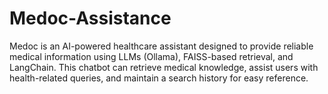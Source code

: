 # Medoc-Assistance
Medoc is an AI-powered healthcare assistant designed to provide reliable medical information using LLMs (Ollama), FAISS-based retrieval, and LangChain. This chatbot can retrieve medical knowledge, assist users with health-related queries, and maintain a search history for easy reference.
